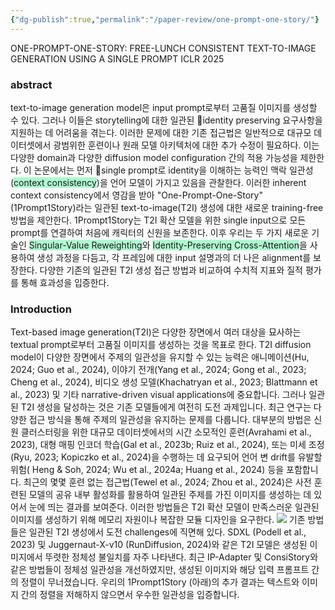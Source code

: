 ```yaml
---
{"dg-publish":true,"permalink":"/paper-review/one-prompt-one-story/"}
---
```


ONE-PROMPT-ONE-STORY: FREE-LUNCH CONSISTENT TEXT-TO-IMAGE GENERATION USING A SINGLE PROMPT
 ICLR 2025

### abstract
text-to-image generation model은 input prompt로부터 고품질 이미지를 생성할 수 있다. 
그러나 이들은 storytelling에 대한 일관된 identity preserving 요구사항을 지원하는 데 어려움을 겪는다. 이러한 문제에 대한 기존 접근법은 일반적으로 대규모 데이터셋에서 광범위한 훈련이나 원래 모델 아키텍처에 대한 추가 수정이 필요하다. 
이는 다양한 domain과 다양한 diffusion model configuration 간의 적용 가능성을 제한한다. 
이 논문에서는 먼저 single prompt로 identity을 이해하는 능력인 맥락 일관성(<span style="background:#affad1">context consistency</span>)을 언어 모델이 가지고 있음을 관찰한다. 이러한 inherent context consistency에서 영감을 받아 "One-Prompt-One-Story"(1Prompt1Story)라는 일관된 text-to-image(T2I) 생성에 대한 새로운 training-free 방법을 제안한다. 1Prompt1Story는 T2I 확산 모델을 위한 single input으로 모든 prompt를 연결하여 처음에 캐릭터의 신원을 보존한다. 이후 우리는 두 가지 새로운 기술인 <span style="background:#affad1">Singular-Value Reweighting</span>와 <span style="background:#affad1">Identity-Preserving Cross-Attention</span>을 사용하여 생성 과정을 다듬고, 각 프레임에 대한 input 설명과의 더 나은 alignment를 보장한다. 다양한 기존의 일관된 T2I 생성 접근 방법과 비교하여 수치적 지표와 질적 평가를 통해 효과성을 입증한다.
### Introduction
Text-based image generation(T2I)은 다양한 장면에서 여러 대상을 묘사하는 textual prompt로부터 고품질 이미지를 생성하는 것을 목표로 한다. T2I diffusion model이 다양한 장면에서 주제의 일관성을 유지할 수 있는 능력은 애니메이션(Hu, 2024; Guo et al., 2024), 이야기 전개(Yang et al., 2024; Gong et al., 2023; Cheng et al., 2024), 비디오 생성 모델(Khachatryan et al., 2023; Blattmann et al., 2023) 및 기타 narrative-driven visual applications에 중요합니다. 그러나 일관된 T2I 생성을 달성하는 것은 기존 모델들에게 여전히 도전 과제입니다. 최근 연구는 다양한 접근 방식을 통해 주제의 일관성을 유지하는 문제를 다룹니다. 대부분의 방법은 신원 클러스터링을 위한 대규모 데이터셋에서의 시간 소모적인 훈련(Avrahami et al., 2023), 대형 매핑 인코더 학습(Gal et al., 2023b; Ruiz et al., 2024), 또는 미세 조정(Ryu, 2023; Kopiczko et al., 2024)을 수행하는 데 요구되어 언어 변 drift를 유발할 위험( Heng & Soh, 2024; Wu et al., 2024a; Huang et al., 2024) 등을 포함합니다. 최근의 몇몇 훈련 없는 접근법(Tewel et al., 2024; Zhou et al., 2024)은 사전 훈련된 모델의 공유 내부 활성화를 활용하여 일관된 주제를 가진 이미지를 생성하는 데 있어서 눈에 띄는 결과를 보여준다. 이러한 방법들은 T2I 확산 모델이 만족스러운 일관된 이미지를 생성하기 위해 메모리 자원이나 복잡한 모듈 디자인을 요구한다. 
![](https://i.imgur.com/5qHBgIe.png)
기존 방법들은 일관된 T2I 생성에서 도전 challenges에 직면해 있다. SDXL (Podell et al., 2023) 및 Juggernaut-X-v10 (RunDiffusion, 2024)와 같은 T2I 모델은 생성된 이미지에서 뚜렷한 정체성 불일치를 자주 나타낸다. 최근 IP-Adapter 및 ConsiStory와 같은 방법들이 정체성 일관성을 개선하였지만, 생성된 이미지와 해당 입력 프롬프트 간의 정렬이 무너졌습니다. 우리의 1Prompt1Story (아래)의 추가 결과는 텍스트와 이미지 간의 정렬을 저해하지 않으면서 우수한 일관성을 입증합니다.